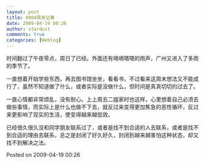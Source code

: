 ```yaml
---
layout: post
title: 8904周末记事
date: 2009-04-19 00:26
author: stardust
comments: true
categories: [Weblog]
---
```

时间翻过了午夜零点，周日了已经。外面还有嘀嘀嗒嗒的雨声，广州又进入了多雨的季节了。

一直想着开始学些东西，再去图书馆坐坐，看看书，不过看来这周末想法又不能成行了，虽然不知道做了什么，或者实际是没做什么，但时间是真真切切的过去了。

一直心情都非常烦乱，没有耐心。上上周去二姐家时也这样，心里想着自己必须去做些事情，而实际上是什么也做不下去，就反过来变得更加焦急的恶性循环，反过来更影响了现实的生活，使变得越来越低效。

已经很久很久没和同学朋友联系过了，或者是找不到合适的人去联系，或者是找不到合适的理由去联系，总之是封闭了好久好久，封闭到越来越害怕这种状态，却又找不到解决之法。

Posted on 2009-04-19 00:26
